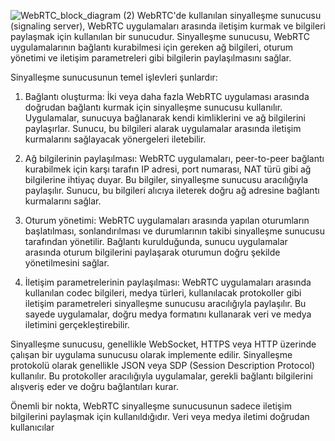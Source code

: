 ![WebRTC_block_diagram (2)](https://github.com/yildiraysabanci/RobotOL/assets/98615464/e6b81e47-ed05-48a1-8dbd-0ad4b78d653d)
WebRTC'de kullanılan sinyalleşme sunucusu (signaling server), WebRTC uygulamaları arasında iletişim kurmak ve bilgileri paylaşmak için kullanılan bir sunucudur. Sinyalleşme sunucusu, WebRTC uygulamalarının bağlantı kurabilmesi için gereken ağ bilgileri, oturum yönetimi ve iletişim parametreleri gibi bilgilerin paylaşılmasını sağlar.

Sinyalleşme sunucusunun temel işlevleri şunlardır:

1. Bağlantı oluşturma: İki veya daha fazla WebRTC uygulaması arasında doğrudan bağlantı kurmak için sinyalleşme sunucusu kullanılır. Uygulamalar, sunucuya bağlanarak kendi kimliklerini ve ağ bilgilerini paylaşırlar. Sunucu, bu bilgileri alarak uygulamalar arasında iletişim kurmalarını sağlayacak yönergeleri iletebilir.

2. Ağ bilgilerinin paylaşılması: WebRTC uygulamaları, peer-to-peer bağlantı kurabilmek için karşı tarafın IP adresi, port numarası, NAT türü gibi ağ bilgilerine ihtiyaç duyar. Bu bilgiler, sinyalleşme sunucusu aracılığıyla paylaşılır. Sunucu, bu bilgileri alıcıya ileterek doğru ağ adresine bağlantı kurmalarını sağlar.

3. Oturum yönetimi: WebRTC uygulamaları arasında yapılan oturumların başlatılması, sonlandırılması ve durumlarının takibi sinyalleşme sunucusu tarafından yönetilir. Bağlantı kurulduğunda, sunucu uygulamalar arasında oturum bilgilerini paylaşarak oturumun doğru şekilde yönetilmesini sağlar.

4. İletişim parametrelerinin paylaşılması: WebRTC uygulamaları arasında kullanılan codec bilgileri, medya türleri, kullanılacak protokoller gibi iletişim parametreleri sinyalleşme sunucusu aracılığıyla paylaşılır. Bu sayede uygulamalar, doğru medya formatını kullanarak veri ve medya iletimini gerçekleştirebilir.

Sinyalleşme sunucusu, genellikle WebSocket, HTTPS veya HTTP üzerinde çalışan bir uygulama sunucusu olarak implemente edilir. Sinyalleşme protokolü olarak genellikle JSON veya SDP (Session Description Protocol) kullanılır. Bu protokoller aracılığıyla uygulamalar, gerekli bağlantı bilgilerini alışveriş eder ve doğru bağlantıları kurar.

Önemli bir nokta, WebRTC sinyalleşme sunucusunun sadece iletişim bilgilerini paylaşmak için kullanıldığıdır. Veri veya medya iletimi doğrudan kullanıcılar
